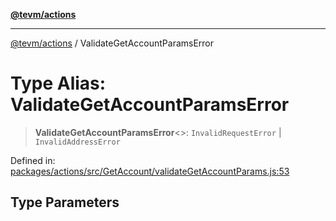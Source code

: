 [**@tevm/actions**](../README.md)

***

[@tevm/actions](../globals.md) / ValidateGetAccountParamsError

# Type Alias: ValidateGetAccountParamsError

> **ValidateGetAccountParamsError**\<\>: `InvalidRequestError` \| `InvalidAddressError`

Defined in: [packages/actions/src/GetAccount/validateGetAccountParams.js:53](https://github.com/evmts/tevm-monorepo/blob/main/packages/actions/src/GetAccount/validateGetAccountParams.js#L53)

## Type Parameters
